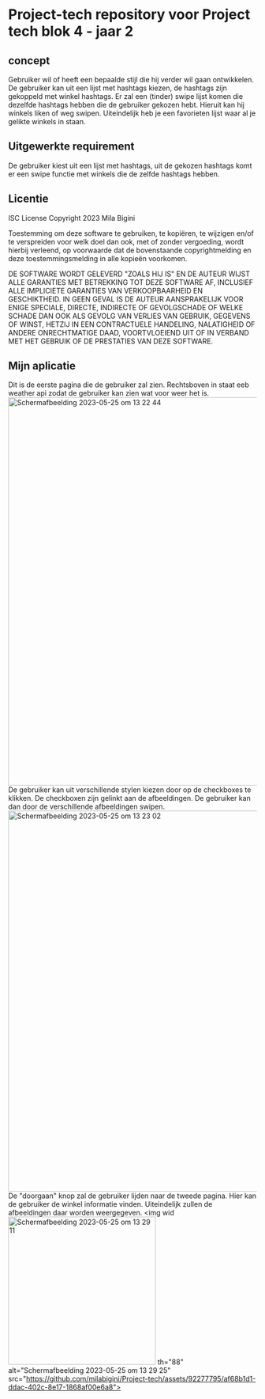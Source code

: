 # Project-tech repository voor Project tech blok 4 - jaar 2

## concept
Gebruiker wil of heeft een bepaalde stijl die hij verder wil gaan ontwikkelen. De gebruiker kan uit een lijst met hashtags kiezen, de hashtags zijn gekoppeld met winkel hashtags. Er zal een (tinder) swipe lijst komen die dezelfde hashtags hebben die de gebruiker gekozen hebt. Hieruit kan hij winkels liken of weg swipen. Uiteindelijk heb je een favorieten lijst waar al je gelikte winkels in staan.

## Uitgewerkte requirement
De gebruiker kiest uit een lijst met hashtags, uit de gekozen hashtags komt er een swipe functie met winkels die de zelfde hashtags hebben.

## Licentie

ISC License
Copyright 2023 Mila Bigini

Toestemming om deze software te gebruiken, te kopiëren, te wijzigen en/of te verspreiden voor welk doel dan ook, met of zonder vergoeding, wordt hierbij verleend, op voorwaarde dat de bovenstaande copyrightmelding en deze toestemmingsmelding in alle kopieën voorkomen.

DE SOFTWARE WORDT GELEVERD "ZOALS HIJ IS" EN DE AUTEUR WIJST ALLE GARANTIES MET BETREKKING TOT DEZE SOFTWARE AF, INCLUSIEF ALLE IMPLICIETE GARANTIES VAN VERKOOPBAARHEID EN GESCHIKTHEID. IN GEEN GEVAL IS DE AUTEUR AANSPRAKELIJK VOOR ENIGE SPECIALE, DIRECTE, INDIRECTE OF GEVOLGSCHADE OF WELKE SCHADE DAN OOK ALS GEVOLG VAN VERLIES VAN GEBRUIK, GEGEVENS OF WINST, HETZIJ IN EEN CONTRACTUELE HANDELING, NALATIGHEID OF ANDERE ONRECHTMATIGE DAAD, VOORTVLOEIEND UIT OF IN VERBAND MET HET GEBRUIK OF DE PRESTATIES VAN DEZE SOFTWARE.

## Mijn aplicatie
Dit is de eerste pagina die de gebruiker zal zien. Rechtsboven in staat eeb weather api zodat de gebruiker kan zien wat voor weer het is.
<img width="785" alt="Schermafbeelding 2023-05-25 om 13 22 44" src="https://github.com/milabigini/Project-tech/assets/92277795/e9887d69-50f9-4b01-b191-2fbdb53b14ec">
De gebruiker kan uit verschillende stylen kiezen door op de checkboxes te klikken. De checkboxen zijn gelinkt aan de afbeeldingen. De gebruiker kan dan door de verschillende afbeeldingen swipen.
<img width="770" alt="Schermafbeelding 2023-05-25 om 13 23 02" src="https://github.com/milabigini/Project-tech/assets/92277795/ef39fe73-3b6c-4610-aca3-74e295810587">
De "doorgaan" knop zal de gebruiker lijden naar de tweede pagina. Hier kan de gebruiker de winkel informatie vinden. Uiteindelijk zullen de afbeeldingen daar worden weergegeven.
<img wid<img width="299" alt="Schermafbeelding 2023-05-25 om 13 29 11" src="https://github.com/milabigini/Project-tech/assets/92277795/a460b84b-4c8d-4a01-b9f2-3090ef078e13">
th="88" alt="Schermafbeelding 2023-05-25 om 13 29 25" src="https://github.com/milabigini/Project-tech/assets/92277795/af68b1d1-ddac-402c-8e17-1868af00e6a8">
